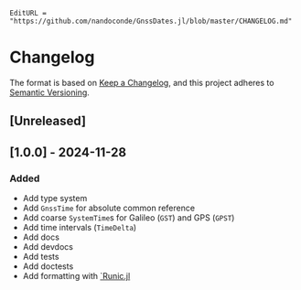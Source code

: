 ```@meta
EditURL = "https://github.com/nandoconde/GnssDates.jl/blob/master/CHANGELOG.md"
```

# Changelog

The format is based on [Keep a Changelog](https://keepachangelog.com/en/1.1.0/),
and this project adheres to
[Semantic Versioning](https://semver.org/spec/v2.0.0.html).

## [Unreleased]

## [1.0.0] - 2024-11-28

### Added

- Add type system
- Add `GnssTime` for absolute common reference
- Add coarse `SystemTime`s for Galileo (`GST`) and GPS (`GPST`)
- Add time intervals (`TimeDelta`)
- Add docs
- Add devdocs
- Add tests
- Add doctests
- Add formatting with [`Runic.jl](https://github.com/fredrikekre/Runic.jl)
